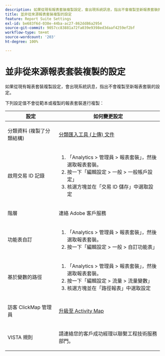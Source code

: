 ```yaml
---
description: 如果從現有報表套裝複製設定，會出現系統訊息，指出不會複製至新報表套裝的設定。
title: 並非從來源報表套裝複製的設定
feature: Report Suite Settings
exl-id: be683f6d-038e-44ba-ac27-862dd86a2954
source-git-commit: 9057cc83881a72fa039e9398ed3daaf4259ef2bf
workflow-type: tm+mt
source-wordcount: '203'
ht-degree: 100%

---
```


# 並非從來源報表套裝複製的設定

如果從現有報表套裝複製設定，會出現系統訊息，指出不會複製至新報表套裝的設定。

下列設定值不會從範本或複製的報表套裝進行複製：

<table id="table_9774249E3D804E7D97F12B88E26F9066"> 
 <thead> 
  <tr> 
   <th colname="col1" class="entry"> 設定 </th> 
   <th colname="col2" class="entry"> 如何變更設定 </th> 
  </tr>
 </thead>
 <tbody> 
  <tr> 
   <td colname="col1"> <p>分類資料 (複製了分類結構) </p> </td> 
   <td colname="col2"> <p><a href="https://experienceleague.adobe.com/docs/analytics/components/classifications/classifications-importer/c-working-with-saint.html"> 分類匯入工具 (上傳) 文件</a> </p> </td> 
  </tr> 
  <tr> 
   <td colname="col1"> <p>啟用交易 ID 記錄 </p> </td> 
   <td colname="col2"> 
    <ol id="ol_4F3028A440C94447890498CF2E64C15B"> 
     <li id="li_243C7F7DF3074F7FB9893BEFDA8B0732"> <span class="uicontrol">「Analytics</span> &gt; <span class="uicontrol">管理員</span> &gt; <span class="uicontrol">報表套裝」</span>，然後選取報表套裝。 </li> 
     <li id="li_357D06A1F528473CBA07D4C840BE95D9">按一下<span class="uicontrol">「編輯設定</span> &gt; <span class="uicontrol">一般</span> &gt; <span class="uicontrol">一般帳戶設定」</span> </li> 
     <li id="li_9E0B7A9542864399AFDD5D422F7D6C22">核選方塊並在<span class="uicontrol">「交易 ID 儲存」</span>中選取設定 </li> 
    </ol> </td> 
  </tr> 
  <tr> 
   <td colname="col1"> <p>階層 </p> </td> 
   <td colname="col2"> <p>連絡 Adobe 客戶服務 </p> </td> 
  </tr> 
  <tr> 
   <td colname="col1"> <p>功能表自訂 </p> </td> 
   <td colname="col2"> 
    <ol id="ol_A3277C5843704DEA902DF030099E9227"> 
     <li id="li_8B3A5974466C4D9D9A3D3D0C6A30F414"><span class="uicontrol">「Analytics</span> &gt; <span class="uicontrol">管理員</span> &gt; <span class="uicontrol">報表套裝」</span>，然後選取報表套裝。 </li> 
     <li id="li_1B44AFD4026346698F3CB75E2CBF1959">按一下<span class="uicontrol">「編輯設定</span> &gt; <span class="uicontrol">一般</span> &gt; <span class="uicontrol">自訂功能表」</span> </li> 
    </ol> </td> 
  </tr> 
  <tr> 
   <td colname="col1"> <p>基於變數的路徑 </p> </td> 
   <td colname="col2"> 
    <ol id="ol_903A5FEF5B9847929BBB514A481F6E22"> 
     <li id="li_E352211ABD3245EC8C06313221BA4B36"><span class="uicontrol">「Analytics</span> &gt; <span class="uicontrol">管理員</span> &gt; <span class="uicontrol">報表套裝」</span>，然後選取報表套裝。 </li> 
     <li id="li_B19C4112D57D4D329A0774EBB345473B">按一下<span class="uicontrol">「編輯設定</span> &gt; <span class="uicontrol">流量</span> &gt; <span class="uicontrol">流量變數」</span> </li> 
     <li id="li_B1CED2EC85FE4A8EB7D95076040B35E1">核選方塊並在<span class="uicontrol">「路徑報表」</span>中選取設定 </li> 
    </ol> </td> 
  </tr> 
  <tr> 
   <td colname="col1"> <p>訪客 ClickMap 管理員 </p> </td> 
   <td colname="col2"> <p><a href="https://experienceleague.adobe.com/docs/analytics/analyze/activity-map/getting-started/get-started-admins/activitymap-enable.html"> 升級至 Activity Map</a> </p> </td> 
  </tr> 
  <tr> 
   <td colname="col1"> <p>VISTA 規則 </p> </td> 
   <td colname="col2"> <p>請連絡您的客戶成功經理以聯繫工程技術服務部門。 </p> </td> 
  </tr> 
 </tbody> 
</table>

